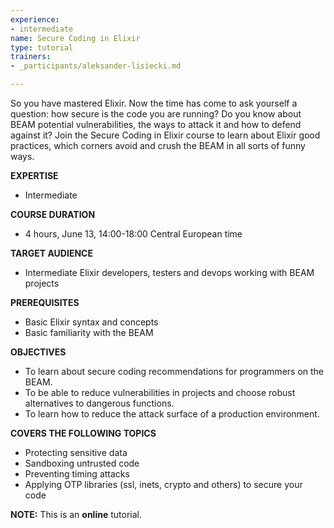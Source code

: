 ```yaml
---
experience:
- intermediate
name: Secure Coding in Elixir
type: tutorial
trainers:
- _participants/aleksander-lisiecki.md

---
```

So you have mastered Elixir. Now the time has come to ask yourself a question: how secure is the code you are running? Do you know about BEAM potential vulnerabilities, the ways to attack it and how to defend against it? Join the Secure Coding in Elixir course to learn about Elixir good practices, which corners avoid and crush the BEAM in all sorts of funny ways.

**EXPERTISE**

* Intermediate

**COURSE DURATION**

* 4 hours, June 13, 14:00-18:00 Central European time

**TARGET AUDIENCE**

* Intermediate Elixir developers, testers and devops working with BEAM projects

**PREREQUISITES**

* Basic Elixir syntax and concepts
* Basic familiarity with the BEAM

**OBJECTIVES**

* To learn about secure coding recommendations for programmers on the BEAM.
* To be able to reduce vulnerabilities in projects and choose robust alternatives to dangerous functions.
* To learn how to reduce the attack surface of a production environment.

**COVERS THE FOLLOWING TOPICS**

* Protecting sensitive data
* Sandboxing untrusted code
* Preventing timing attacks
* Applying OTP libraries (ssl, inets, crypto and others) to secure your code

**NOTE:** This is an **online** tutorial.